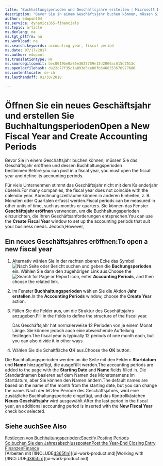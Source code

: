 ```yaml
---
title: "Buchhaltungsperioden und Geschäftsjahre erstellen | Microsoft Docs"
description: "Bevor Sie in einem Geschäftsjahr buchen können, müssen Sie das Geschäftsjahr eröffnen und dessen Buchhaltungsperioden bestimmen."
author: edupont04
ms.service: dynamics365-financials
ms.topic: article
ms.devlang: na
ms.tgt_pltfrm: na
ms.workload: na
ms.search.keywords: accounting year, fiscal period
ms.date: 07/17/2017
ms.author: edupont
ms.translationtype: HT
ms.sourcegitcommit: bec0619be0a65e3625759e13d2866ac615d7513c
ms.openlocfilehash: da22c77f35c1a893d3ee80fb6468553670977686
ms.contentlocale: de-ch
ms.lasthandoff: 01/30/2018

---
```

# <a name="open-a-new-fiscal-year-and-create-accounting-periods"></a><span data-ttu-id="de260-103">Öffnen Sie ein neues Geschäftsjahr und erstellen Sie Buchhaltungsperioden</span><span class="sxs-lookup"><span data-stu-id="de260-103">Open a New Fiscal Year and Create Accounting Periods</span></span>
<span data-ttu-id="de260-104">Bevor Sie in einem Geschäftsjahr buchen können, müssen Sie das Geschäftsjahr eröffnen und dessen Buchhaltungsperioden bestimmen.</span><span class="sxs-lookup"><span data-stu-id="de260-104">Before you can post in a fiscal year, you must open the fiscal year and define its accounting periods.</span></span>  

<span data-ttu-id="de260-105">Für viele Unternehmen stimmt das Geschäftsjahr nicht mit dem Kalenderjahr überein.</span><span class="sxs-lookup"><span data-stu-id="de260-105">For many companies, the fiscal year does not coincide with the calendar year.</span></span> <span data-ttu-id="de260-106">Abrechnungszeiträume können in anderen Einheiten, z. B. Monaten oder Quartalen erfasst werden.</span><span class="sxs-lookup"><span data-stu-id="de260-106">Fiscal periods can be measured in other units of time, such as months or quarters.</span></span> <span data-ttu-id="de260-107">Sie können das Fenster **Geschäftsjahr eröffnen** verwenden, um die Buchhaltungsperioden einzurichten, die Ihren Geschäftsanforderungen entsprechen.</span><span class="sxs-lookup"><span data-stu-id="de260-107">You can use the **Create Fiscal Year** window to set up the accounting periods that suit your business needs.</span></span> <span data-ttu-id="de260-108">Jedoch,</span><span class="sxs-lookup"><span data-stu-id="de260-108">However,</span></span>   

## <a name="to-open-a-new-fiscal-year"></a><span data-ttu-id="de260-109">Ein neues Geschäftsjahres eröffnen:</span><span class="sxs-lookup"><span data-stu-id="de260-109">To open a new fiscal year</span></span>
1. <span data-ttu-id="de260-110">Alternativ wählen Sie in der rechten oberen Ecke das Symbol ![Nach Seite oder Bericht suchen](media/ui-search/search_small.png "Nach Seite oder Bericht suchen") und geben die **Buchungsperioden** ein. Wählen Sie dann den zugehörigen Link aus.</span><span class="sxs-lookup"><span data-stu-id="de260-110">Choose the ![Search for Page or Report](media/ui-search/search_small.png "Search for Page or Report icon") icon, enter **Accounting Periods**, and then choose the related link.</span></span>
2. <span data-ttu-id="de260-111">Im Fenster **Buchhaltungsperioden** wählen Sie die Aktion **Jahr erstellen**.</span><span class="sxs-lookup"><span data-stu-id="de260-111">In the **Accounting Periods** window, choose the **Create Year** action.</span></span>
3. <span data-ttu-id="de260-112">Füllen Sie die Felder aus, um die Struktur des Geschäftsjahrs anzugeben.</span><span class="sxs-lookup"><span data-stu-id="de260-112">Fill in the fields to define the structure of the fiscal year.</span></span>

    <span data-ttu-id="de260-113">Das Geschäftsjahr hat normalerweise 12 Perioden von je einem Monat Länge. Sie können jedoch auch eine abweichende Aufteilung festlegen.</span><span class="sxs-lookup"><span data-stu-id="de260-113">The fiscal year is typically 12 periods of one month each, but you can also divide it in other ways.</span></span>
4. <span data-ttu-id="de260-114">Wählen Sie die Schaltfläche **OK** aus.</span><span class="sxs-lookup"><span data-stu-id="de260-114">Choose the **OK** button.</span></span>

<span data-ttu-id="de260-115">Die Buchhaltungsperioden werden an die Seite mit den Feldern **Startdatum** und **Name** hinzugefügt, die ausgefüllt werden.</span><span class="sxs-lookup"><span data-stu-id="de260-115">The accounting periods are added to the page with the **Starting Date** and **Name** fields filled in.</span></span> <span data-ttu-id="de260-116">Die Standardnamen basieren auf dem Namen des Monatsnamens im Startdatum, aber Sie können den Namen ändern.</span><span class="sxs-lookup"><span data-stu-id="de260-116">The default names are based on the name of the month from the starting date, but you can change the name.</span></span> <span data-ttu-id="de260-117">Nach der letzten Periode des Geschäftsjahres, wird eine zusätzliche Buchhaltungsperiode eingefügt, und das Kontrollkästchen **Neues Geschäftsjahr** wird ausgewählt.</span><span class="sxs-lookup"><span data-stu-id="de260-117">After the last period in the fiscal year, an additional accounting period is inserted with the **New Fiscal Year** check box selected.</span></span>  


## <a name="see-also"></a><span data-ttu-id="de260-118">Siehe auch</span><span class="sxs-lookup"><span data-stu-id="de260-118">See Also</span></span>
[<span data-ttu-id="de260-119">Festlegen von Buchhaltungsperioden:</span><span class="sxs-lookup"><span data-stu-id="de260-119">Specify Posting Periods</span></span>](finance-how-specify-posting-periods.md)  
[<span data-ttu-id="de260-120">So buchen Sie den Jahresabschlussposten</span><span class="sxs-lookup"><span data-stu-id="de260-120">Post the Year-End Closing Entry</span></span>](year-how-post-year-end-close-entry.md)  
[<span data-ttu-id="de260-121">Finanzen</span><span class="sxs-lookup"><span data-stu-id="de260-121">Finance</span></span>](finance.md)  
<span data-ttu-id="de260-122">[Arbeiten mit [!INCLUDE[d365fin](includes/d365fin_md.md)]](ui-work-product.md)</span><span class="sxs-lookup"><span data-stu-id="de260-122">[Working with [!INCLUDE[d365fin](includes/d365fin_md.md)]](ui-work-product.md)</span></span>

